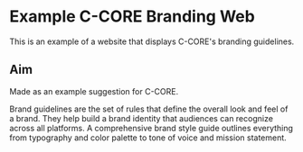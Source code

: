 # Example C-CORE Branding Web

This is an example of a website that displays C-CORE's branding guidelines.

## Aim

Made as an example suggestion for C-CORE.

Brand guidelines are the set of rules that define the overall look and feel of a brand. They help build a brand identity that audiences can recognize across all platforms. A comprehensive brand style guide outlines everything from typography and color palette to tone of voice and mission statement.
